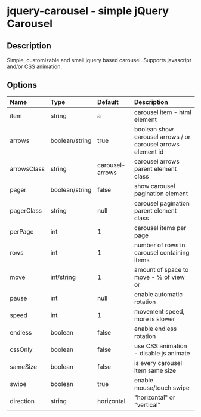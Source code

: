 # jquery-carousel - simple jQuery Carousel

## Description

Simple, customizable and small jquery based carousel. Supports javascript and/or CSS animation.

## Options

Name        | Type       | Default    | Description
:---------- | :--------- | :--------- | :-----------
item        | string     | a          | carousel item - html element
arrows      | boolean/string | true   | boolean show carousel arrows / or carousel arrows element id
arrowsClass | string     | carousel-arrows | carousel arrows parent element class
pager       | boolean/string | false  | show carousel pagination element
pagerClass  | string     | null       | carousel pagination parent element class
perPage     | int        | 1          | carousel items per page
rows        | int        | 1          | number of rows in carousel containing items
move        | int/string | 1          | amount of space to move - % of view or
pause       | int        | null       | enable automatic rotation
speed       | int        | 1          | movement speed, more is slower
endless     | boolean    | false      | enable endless rotation
cssOnly     | boolean    | false      | use CSS animation - disable js animate
sameSize    | boolean    | false      | is every carousel item same size
swipe       | boolean    | true       | enable mouse/touch swipe
direction   | string     | horizontal | "horizontal" or "vertical"